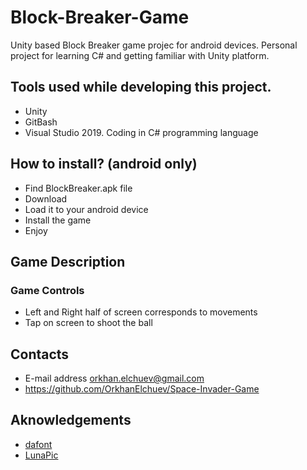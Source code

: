 # Block-Breaker-Game
Unity based Block Breaker game projec for android devices. 
Personal project for learning C# and getting familiar with Unity platform.
## Tools used while developing this project.
- Unity
- GitBash
- Visual Studio 2019. Coding in C# programming language
## How to install? (android only)
- Find BlockBreaker.apk file
- Download
- Load it to your android device
- Install the game
- Enjoy
## Game Description
### Game Controls
- Left and Right half of screen corresponds to movements
- Tap on screen to shoot the ball
## Contacts 
- E-mail address orkhan.elchuev@gmail.com
- https://github.com/OrkhanElchuev/Space-Invader-Game
## Aknowledgements
- [dafont](https://www.dafont.com/de/)
- [LunaPic](https://www1.lunapic.com/editor/)

